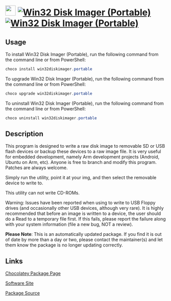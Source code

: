 ﻿# <img src="https://cdn.jsdelivr.net/gh/mkevenaar/chocolatey-packages@53a78b40edf1142be12cfb9bd87deeecf9f8c6a2/icons/win32diskimager.png" width="32" height="32"/> [![Win32 Disk Imager (Portable)](https://img.shields.io/chocolatey/v/win32diskimager.portable.svg?label=Win32+Disk+Imager+(Portable))](https://community.chocolatey.org/packages/win32diskimager.portable) [![Win32 Disk Imager (Portable)](https://img.shields.io/chocolatey/dt/win32diskimager.portable.svg)](https://community.chocolatey.org/packages/win32diskimager.portable)

## Usage

To install Win32 Disk Imager (Portable), run the following command from the command line or from PowerShell:

```powershell
choco install win32diskimager.portable
```

To upgrade Win32 Disk Imager (Portable), run the following command from the command line or from PowerShell:

```powershell
choco upgrade win32diskimager.portable
```

To uninstall Win32 Disk Imager (Portable), run the following command from the command line or from PowerShell:

```powershell
choco uninstall win32diskimager.portable
```

## Description

This program is designed to write a raw disk image to removable SD or USB flash devices or backup these devices to a raw image file. It is very useful for embedded development, namely Arm development projects (Android, Ubuntu on Arm, etc). Anyone is free to branch and modify this program. Patches are always welcome.

Simply run the utility, point it at your img, and then select the removable device to write to.

This utility can not write CD-ROMs.

Warning: Issues have been reported when using to write to USB Floppy drives (and occasionally other USB devices, although very rare). It is highly recommended that before an image is written to a device, the user should do a Read to a temporary file first. If this fails, please report the failure along with your system information (file a new bug, NOT a review).

**Please Note**: This is an automatically updated package. If you find it is
out of date by more than a day or two, please contact the maintainer(s) and
let them know the package is no longer updating correctly.


## Links

[Chocolatey Package Page](https://community.chocolatey.org/packages/win32diskimager.portable)

[Software Site](https://sourceforge.net/projects/win32diskimager/)

[Package Source](https://github.com/mkevenaar/chocolatey-packages/tree/master/automatic/win32diskimager.portable)

